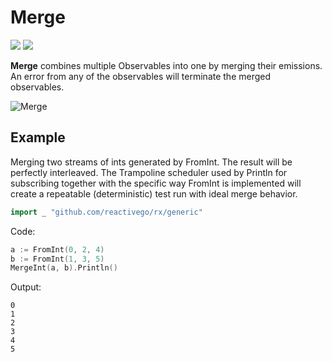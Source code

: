 # Merge

[![](../../../assets/godev.svg?raw=true)](https://pkg.go.dev/github.com/reactivego/rx/test/Merge#section-documentation)
[![](../../../assets/rx.svg?raw=true)](http://reactivex.io/documentation/operators/merge.html)

**Merge** combines multiple Observables into one by merging their emissions.
An error from any of the observables will terminate the merged observables.

![Merge](../../../assets/Merge.svg?raw=true)

## Example
Merging two streams of ints generated by FromInt. The result will be
perfectly interleaved. The Trampoline scheduler used by Println for
subscribing together with the specific way FromInt is implemented
will create a repeatable (deterministic) test run with ideal merge
behavior.
```go
import _ "github.com/reactivego/rx/generic"
```
Code:
```go
a := FromInt(0, 2, 4)
b := FromInt(1, 3, 5)
MergeInt(a, b).Println()
```
Output:
```
0
1
2
3
4
5
```

